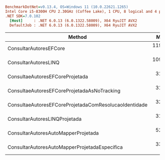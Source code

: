``` ini

BenchmarkDotNet=v0.13.4, OS=Windows 11 (10.0.22621.1265)
Intel Core i5-8300H CPU 2.30GHz (Coffee Lake), 1 CPU, 8 logical and 4 physical cores
.NET SDK=7.0.102
  [Host]     : .NET 6.0.13 (6.0.1322.58009), X64 RyuJIT AVX2
  DefaultJob : .NET 6.0.13 (6.0.1322.58009), X64 RyuJIT AVX2


```
|                                                Method |      Mean |    Error |   StdDev |    Median | Rank |      Gen0 |      Gen1 |     Gen2 | Allocated |
|------------------------------------------------------ |----------:|---------:|---------:|----------:|-----:|----------:|----------:|---------:|----------:|
|                                ConsultarAutoresEFCore | 119.34 ms | 2.326 ms | 6.087 ms | 118.07 ms |    5 | 4000.0000 | 1600.0000 | 600.0000 |  21.91 MB |
|                                  ConsultarAutoresLINQ | 109.86 ms | 2.172 ms | 2.414 ms | 109.59 ms |    4 | 3800.0000 | 1400.0000 | 400.0000 |  22.54 MB |
|                       ConsultaeAutoresEFCoreProjetada |  31.95 ms | 0.633 ms | 1.278 ms |  31.49 ms |    1 | 1093.7500 |  531.2500 |        - |   6.44 MB |
|           ConsultaeAutoresEFCoreProjetadaAsNoTracking |  31.67 ms | 0.395 ms | 0.330 ms |  31.61 ms |    1 | 1062.5000 |  500.0000 |        - |   6.44 MB |
| ConsultaeAutoresEFCoreProjetadaComResolucaoIdentidade |  32.37 ms | 0.646 ms | 1.471 ms |  31.62 ms |    1 | 1066.6667 |  533.3333 |        - |   6.44 MB |
|                         ConsultarAutoresLINQProjetada |  31.18 ms | 0.336 ms | 0.280 ms |  31.20 ms |    1 | 1062.5000 |  500.0000 |        - |   6.44 MB |
|                   ConsultarAutoresAutoMapperProjetada |  52.03 ms | 0.623 ms | 0.520 ms |  52.14 ms |    3 | 1300.0000 |  600.0000 |        - |   8.14 MB |
|         ConsultarAutoresAutoMapperProjetadaEspecifica |  33.77 ms | 0.673 ms | 1.008 ms |  33.25 ms |    2 | 1000.0000 |  500.0000 |        - |   6.11 MB |
